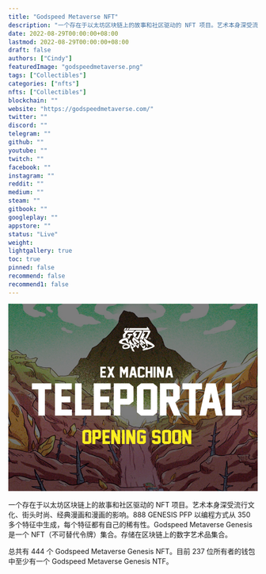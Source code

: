 ```yaml
---
title: "Godspeed Metaverse NFT"
description: "一个存在于以太坊区块链上的故事和社区驱动的 NFT 项目。艺术本身深受流行文化、街头时尚、经典漫画和漫画的影响。888 GENESIS PFP 以编程方式从 350 多个特征中生成，每个特征都有自己的稀有性。"
date: 2022-08-29T00:00:00+08:00
lastmod: 2022-08-29T00:00:00+08:00
draft: false
authors: ["Cindy"]
featuredImage: "godspeedmetaverse.png"
tags: ["Collectibles"]
categories: ["nfts"]
nfts: ["Collectibles"]
blockchain: ""
website: "https://godspeedmetaverse.com/"
twitter: ""
discord: ""
telegram: ""
github: ""
youtube: ""
twitch: ""
facebook: ""
instagram: ""
reddit: ""
medium: ""
steam: ""
gitbook: ""
googleplay: ""
appstore: ""
status: "Live"
weight: 
lightgallery: true
toc: true
pinned: false
recommend: false
recommend1: false
---
```

![NFT](image-20220826171741405.jpg)

一个存在于以太坊区块链上的故事和社区驱动的 NFT 项目。艺术本身深受流行文化、街头时尚、经典漫画和漫画的影响。888 GENESIS PFP 以编程方式从 350 多个特征中生成，每个特征都有自己的稀有性。Godspeed Metaverse Genesis 是一个 NFT（不可替代令牌）集合。存储在区块链上的数字艺术品集合。

总共有 444 个 Godspeed Metaverse Genesis NFT。目前 237 位所有者的钱包中至少有一个 Godspeed Metaverse Genesis NTF。